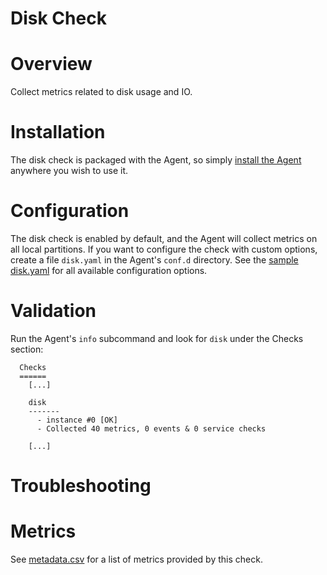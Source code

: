 # Disk Check

# Overview

Collect metrics related to disk usage and IO.

# Installation

The disk check is packaged with the Agent, so simply [install the Agent](https://support.serverdensity.com/hc/en-us/search?query=install) anywhere you wish to use it.

# Configuration

The disk check is enabled by default, and the Agent will collect metrics on all local partitions. If you want to configure the check with custom options, create a file `disk.yaml` in the Agent's `conf.d` directory. See the [sample disk.yaml](conf.yaml.default) for all available configuration options.

# Validation

Run the Agent's `info` subcommand and look for `disk` under the Checks section:

```
  Checks
  ======
    [...]

    disk
    -------
      - instance #0 [OK]
      - Collected 40 metrics, 0 events & 0 service checks

    [...]
```

# Troubleshooting

# Metrics

See [metadata.csv](metadata.csv) for a list of metrics provided by this check.

